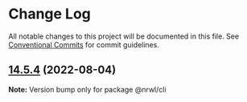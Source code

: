 # Change Log

All notable changes to this project will be documented in this file.
See [Conventional Commits](https://conventionalcommits.org) for commit guidelines.

## [14.5.4](https://github.com/nrwl/nx/compare/14.5.3...14.5.4) (2022-08-04)

**Note:** Version bump only for package @nrwl/cli
